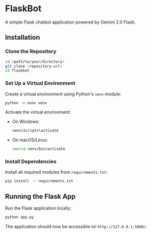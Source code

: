 # FlaskBot
A simple Flask chatbot application powered by Gemini 2.0 Flash.

## Installation

### Clone the Repository
```sh
cd <path/to/your/directory>
git clone <repository-url>
cd flaskbot
```

### Set Up a Virtual Environment
Create a virtual environment using Python's `venv` module:
```sh
python -m venv venv
```

Activate the virtual environment:
- On Windows:
  ```sh
  venv\Scripts\activate
  ```
- On macOS/Linux:
  ```sh
  source venv/bin/activate
  ```

### Install Dependencies
Install all required modules from `requirements.txt`:
```sh
pip install -r requirements.txt
```

## Running the Flask App
Run the Flask application locally:
```sh
python app.py
```

The application should now be accessible on `http://127.0.0.1:5000/`.

